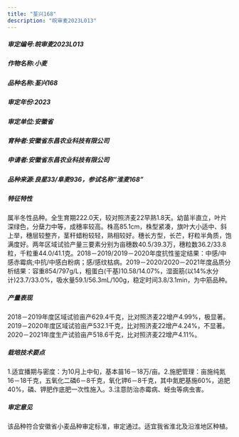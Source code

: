 ```yaml
---
title: "荃兴168"
description: "皖审麦2023L013"
---
```

##### 审定编号:皖审麦2023L013

##### 作物名称:小麦

##### 品种名称:荃兴168

##### 审定年份:2023

##### 审定单位:安徽省

##### 育种者:安徽省东昌农业科技有限公司

##### 申请者:安徽省东昌农业科技有限公司

##### 品种来源:良星33/阜麦936，参试名称“淮麦168”

##### 特征特性
属半冬性品种。全生育期222.0天，较对照济麦22早熟1.8天。幼苗半直立，叶片深绿色，分蘖力中等，成穗率较高。株高85.1cm，株型紧凑，旗叶大小适中、斜上举，穗层较整齐，茎秆蜡粉较轻，熟相较好。穗长方型，长芒，籽粒半角质，饱满度好。两年区域试验产量三要素分别为亩穗数40.5/39.3万，穗粒数36.2/33.8粒，千粒重44.0/41.1克。2018－2019/2019－2020年度抗性鉴定结果：中感/中感赤霉病;中抗/中感白粉病；感/感纹枯病。2019－2020/2020－2021年度品质分析结果：容重854/797g/L，粗蛋白(干基)10.58/14.07%，湿面筋(以14%水分计)23.7/33.0%，吸水量59.1/56.3mL/100g，稳定时间3.8/3.1min，为中筋品种。

##### 产量表现
2018－2019年度区域试验亩产629.4千克，比对照济麦22增产4.99%，极显著。2019－2020年度区域试验亩产532.1千克，比对照济麦22增产4.24%，不显著。2020－2021年度生产试验亩产518.6千克，比对照济麦22增产4.11%。

##### 栽培技术要点
1.适宜播期与密度：为10月上中旬，基本苗16－18万/亩。2.施肥管理：亩施纯氮16－18千克，五氧化二磷6－8千克，氧化钾6－8千克，其中氮肥基施60%，追肥40%，磷、钾肥作底肥一次性施入。3.注意防治赤霉病、蚜虫等病虫害。

##### 审定意见
该品种符合安徽省小麦品种审定标准，审定通过。适宜我省淮北及沿淮地区种植。
